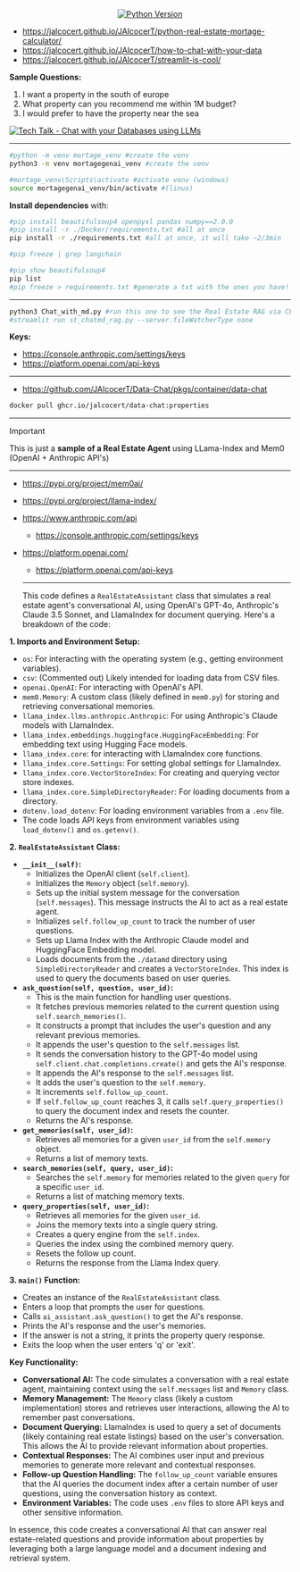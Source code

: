 <div align="center">
  <a href="https://www.python.org/downloads/release/python-310">
    <img alt="Python Version" src="https://img.shields.io/badge/python-3.10-blue.svg" />
  </a>
</div>


* https://jalcocert.github.io/JAlcocerT/python-real-estate-mortage-calculator/
* https://jalcocert.github.io/JAlcocerT/how-to-chat-with-your-data
* https://jalcocert.github.io/JAlcocerT/streamlit-is-cool/

**Sample Questions:**

1. I want a property in the south of europe
2. What property can you recommend me within 1M budget?
3. I would prefer to have the property near the sea

<!-- https://www.youtube.com/watch?v=cEfqonasQ0M -->

[![Tech Talk - Chat with your Databases using LLMs](https://img.youtube.com/vi/cEfqonasQ0M/0.jpg)](https://www.youtube.com/watch?v=cEfqonasQ0M)


---

```sh
#python -m venv mortage_venv #create the venv
python3 -m venv mortagegenai_venv #create the venv

#mortage_venv\Scripts\activate #activate venv (windows)
source mortagegenai_venv/bin/activate #(linux)
```

**Install dependencies** with:

```sh
#pip install beautifulsoup4 openpyxl pandas numpy==2.0.0
#pip install -r ./Docker/requirements.txt #all at once
pip install -r ./requirements.txt #all at once, it will take ~2/3min

#pip freeze | grep langchain

#pip show beautifulsoup4
pip list
#pip freeze > requirements.txt #generate a txt with the ones you have!
```


---

```sh
python3 Chat_with_md.py #run this one to see the Real Estate RAG via CLI
#streamlit run st_chatmd_rag.py --server.fileWatcherType none
```


**Keys:**

* https://console.anthropic.com/settings/keys
* https://platform.openai.com/api-keys

---


* https://github.com/JAlcocerT/Data-Chat/pkgs/container/data-chat

```sh
docker pull ghcr.io/jalcocert/data-chat:properties
```

---

> [!IMPORTANT]
> This is just a **sample of a Real Estate Agent** using LLama-Index and Mem0 (OpenAI + Anthropic API's)

---

* https://pypi.org/project/mem0ai/
* https://pypi.org/project/llama-index/

* https://www.anthropic.com/api
  * https://console.anthropic.com/settings/keys
* https://platform.openai.com/
  * https://platform.openai.com/api-keys

  ---

  This code defines a `RealEstateAssistant` class that simulates a real estate agent's conversational AI, using OpenAI's GPT-4o, Anthropic's Claude 3.5 Sonnet, and LlamaIndex for document querying. Here's a breakdown of the code:

**1. Imports and Environment Setup:**

* `os`: For interacting with the operating system (e.g., getting environment variables).
* `csv`: (Commented out) Likely intended for loading data from CSV files.
* `openai.OpenAI`: For interacting with OpenAI's API.
* `mem0.Memory`: A custom class (likely defined in `mem0.py`) for storing and retrieving conversational memories.
* `llama_index.llms.anthropic.Anthropic`: For using Anthropic's Claude models with LlamaIndex.
* `llama_index.embeddings.huggingface.HuggingFaceEmbedding`: For embedding text using Hugging Face models.
* `llama_index.core`: for interacting with LlamaIndex core functions.
* `llama_index.core.Settings`: For setting global settings for LlamaIndex.
* `llama_index.core.VectorStoreIndex`: For creating and querying vector store indexes.
* `llama_index.core.SimpleDirectoryReader`: For loading documents from a directory.
* `dotenv.load_dotenv`: For loading environment variables from a `.env` file.
* The code loads API keys from environment variables using `load_dotenv()` and `os.getenv()`.

**2. `RealEstateAssistant` Class:**

* **`__init__(self)`:**
    * Initializes the OpenAI client (`self.client`).
    * Initializes the `Memory` object (`self.memory`).
    * Sets up the initial system message for the conversation (`self.messages`). This message instructs the AI to act as a real estate agent.
    * Initializes `self.follow_up_count` to track the number of user questions.
    * Sets up Llama Index with the Anthropic Claude model and HuggingFace Embedding model.
    * Loads documents from the `./datamd` directory using `SimpleDirectoryReader` and creates a `VectorStoreIndex`. This index is used to query the documents based on user queries.
* **`ask_question(self, question, user_id)`:**
    * This is the main function for handling user questions.
    * It fetches previous memories related to the current question using `self.search_memories()`.
    * It constructs a prompt that includes the user's question and any relevant previous memories.
    * It appends the user's question to the `self.messages` list.
    * It sends the conversation history to the GPT-4o model using `self.client.chat.completions.create()` and gets the AI's response.
    * It appends the AI's response to the `self.messages` list.
    * It adds the user's question to the `self.memory`.
    * It increments `self.follow_up_count`.
    * If `self.follow_up_count` reaches 3, it calls `self.query_properties()` to query the document index and resets the counter.
    * Returns the AI's response.
* **`get_memories(self, user_id)`:**
    * Retrieves all memories for a given `user_id` from the `self.memory` object.
    * Returns a list of memory texts.
* **`search_memories(self, query, user_id)`:**
    * Searches the `self.memory` for memories related to the given `query` for a specific `user_id`.
    * Returns a list of matching memory texts.
* **`query_properties(self, user_id)`:**
    * Retrieves all memories for the given `user_id`.
    * Joins the memory texts into a single query string.
    * Creates a query engine from the `self.index`.
    * Queries the index using the combined memory query.
    * Resets the follow up count.
    * Returns the response from the Llama Index query.

**3. `main()` Function:**

* Creates an instance of the `RealEstateAssistant` class.
* Enters a loop that prompts the user for questions.
* Calls `ai_assistant.ask_question()` to get the AI's response.
* Prints the AI's response and the user's memories.
* If the answer is not a string, it prints the property query response.
* Exits the loop when the user enters 'q' or 'exit'.

**Key Functionality:**

* **Conversational AI:** The code simulates a conversation with a real estate agent, maintaining context using the `self.messages` list and `Memory` class.
* **Memory Management:** The `Memory` class (likely a custom implementation) stores and retrieves user interactions, allowing the AI to remember past conversations.
* **Document Querying:** LlamaIndex is used to query a set of documents (likely containing real estate listings) based on the user's conversation. This allows the AI to provide relevant information about properties.
* **Contextual Responses:** The AI combines user input and previous memories to generate more relevant and contextual responses.
* **Follow-up Question Handling:** The `follow_up_count` variable ensures that the AI queries the document index after a certain number of user questions, using the conversation history as context.
* **Environment Variables:** The code uses `.env` files to store API keys and other sensitive information.

In essence, this code creates a conversational AI that can answer real estate-related questions and provide information about properties by leveraging both a large language model and a document indexing and retrieval system.
